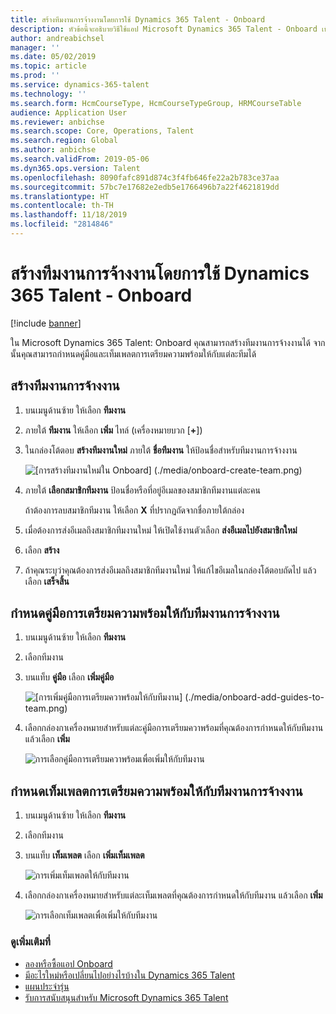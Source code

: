 ```yaml
---
title: สร้างทีมงานการจ้างงานโดยการใช้ Dynamics 365 Talent - Onboard
description: หัวข้อนี้จะอธิบายวิธีใช้แอป Microsoft Dynamics 365 Talent - Onboard เพื่อสร้างทีมงานการเตรียมความพร้อม
author: andreabichsel
manager: ''
ms.date: 05/02/2019
ms.topic: article
ms.prod: ''
ms.service: dynamics-365-talent
ms.technology: ''
ms.search.form: HcmCourseType, HcmCourseTypeGroup, HRMCourseTable
audience: Application User
ms.reviewer: anbichse
ms.search.scope: Core, Operations, Talent
ms.search.region: Global
ms.author: anbichse
ms.search.validFrom: 2019-05-06
ms.dyn365.ops.version: Talent
ms.openlocfilehash: 8090fafc891d874c3f4fb646fe22a2b783ce37aa
ms.sourcegitcommit: 57bc7e17682e2edb5e1766496b7a22f4621819dd
ms.translationtype: HT
ms.contentlocale: th-TH
ms.lasthandoff: 11/18/2019
ms.locfileid: "2814846"
---
```

# <a name="create-a-hiring-team-by-using-dynamics-365-talent---onboard"></a>สร้างทีมงานการจ้างงานโดยการใช้ Dynamics 365 Talent - Onboard

[!include [banner](includes/banner.md)]

ใน Microsoft Dynamics 365 Talent: Onboard คุณสามารถสร้างทีมงานการจ้างงานได้ จากนั้นคุณสามารถกำหนดคู่มือและเท็มเพลตการเตรียมความพร้อมให้กับแต่ละทีมได้

## <a name="create-a-hiring-team"></a>สร้างทีมงานการจ้างงาน

1. บนเมนูด้านซ้าย ให้เลือก **ทีมงาน**
2. ภายใต้ **ทีมงาน** ให้เลือก **เพิ่ม** ไทล์ (เครื่องหมายบวก \[**+**\])
3. ในกล่องโต้ตอบ **สร้างทีมงานใหม่** ภายใต้ **ชื่อทีมงาน** ให้ป้อนชื่อสำหรับทีมงานการจ้างงาน

    ![[การสร้างทีมงานใหม่ใน Onboard] (./media/onboard-create-team.png)](./media/onboard-create-team.png)

4. ภายใต้ **เลือกสมาชิกทีมงาน** ป้อนชื่อหรือที่อยู่อีเมลของสมาชิกทีมงานแต่ละคน

    ถ้าต้องการลบสมาชิกทีมงาน ให้เลือก **X** ที่ปรากฏถัดจากชื่อภายใต้กล่อง

5. เมื่อต้องการส่งอีเมลถึงสมาชิกทีมงานใหม่ ให้เปิดใช้งานตัวเลือก **ส่งอีเมลไปยังสมาชิกใหม่**
6. เลือก **สร้าง**
7. ถ้าคุณระบุว่าคุณต้องการส่งอีเมลถึงสมาชิกทีมงานใหม่ ให้แก้ไขอีเมลในกล่องโต้ตอบถัดไป แล้วเลือก **เสร็จสิ้น**

## <a name="assign-onboarding-guides-to-a-hiring-team"></a>กำหนดคู่มือการเตรียมความพร้อมให้กับทีมงานการจ้างงาน

1. บนเมนูด้านซ้าย ให้เลือก **ทีมงาน**
2. เลือกทีมงาน
3. บนแท็บ **คู่มือ** เลือก **เพิ่มคู่มือ**

    ![[การเพิ่มคู่มือการเตรียมควาพร้อมให้กับทีมงาน] (./media/onboard-add-guides-to-team.png)](./media/onboard-add-guides-to-team.png)

4. เลือกกล่องกาเครื่องหมายสำหรับแต่ละคู่มือการเตรียมควาพร้อมที่คุณต้องการกำหนดให้กับทีมงาน แล้วเลือก **เพิ่ม**

    ![[การเลือกคู่มือการเตรียมควาพร้อมเพื่อเพิ่มให้กับทีมงาน](./media/onboard-select-guides.png)](./media/onboard-select-guides.png)

## <a name="assign-onboarding-templates-to-a-hiring-team"></a>กำหนดเท็มเพลตการเตรียมความพร้อมให้กับทีมงานการจ้างงาน

1. บนเมนูด้านซ้าย ให้เลือก **ทีมงาน**
2. เลือกทีมงาน
3. บนแท็บ **เท็มเพลต** เลือก **เพิ่มเท็มเพลต**

    ![[การเพิ่มเท็มเพลตให้กับทีมงาน](./media/onboard-add-templates-to-team.png)](./media/onboard-add-templates-to-team.png)

4. เลือกกล่องกาเครื่องหมายสำหรับแต่ละเท็มเพลตที่คุณต้องการกำหนดให้กับทีมงาน แล้วเลือก **เพิ่ม**

    ![[การเลือกเท็มเพลตเพื่อเพิ่มให้กับทีมงาน](./media/onboard-select-templates.png)](./media/onboard-select-templates.png)

### <a name="see-also"></a>ดูเพิ่มเติมที่

- [ลองหรือซื้อแอป Onboard](https://dynamics.microsoft.com/talent/onboard/)
- [มีอะไรใหม่หรือเปลี่ยนไปอย่างไรบ้างใน Dynamics 365 Talent](./whats-new.md)
- [แผนประจำรุ่น](https://docs.microsoft.com/business-applications-release-notes/index)
- [รับการสนับสนุนสำหรับ Microsoft Dynamics 365 Talent](./talent-support.md)
